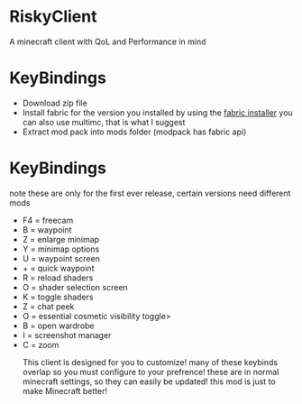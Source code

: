 # RiskyClient
A minecraft client with QoL and Performance in mind
<html><h1>KeyBindings</h1>
  <ul>
    <li>Download zip file</li>
    <li>Install fabric for the version you installed by using the <a target="_blank" href="https://fabricmc.net/">fabric installer</a> you can also use multimc, that is what I suggest</li>
    <li>Extract mod pack into mods folder (modpack has fabric api)</li>
  </ul>
</html>
<html><h1>KeyBindings</h1>
<p>note these are only for the first ever release, certain versions need different mods</p>
  <ul>
    <li>F4 = freecam</li>
    <li>B = waypoint</li>
    <li>Z = enlarge minimap</li>
    <li>Y = minimap options</li>
    <li>U = waypoint screen</li>
    <li>+ = quick waypoint</li>
    <li>R = reload shaders</li>
    <li>O = shader selection screen</li>
    <li>K = toggle shaders</li>
    <li>Z = chat peek</li>
    <li>O = essential cosmetic visibility toggle></li>
    <li>B = open wardrobe</li>
    <li>I = screenshot manager</li>
    <li>C = zoom</li>
    <p>This client is designed for you to customize! many of these keybinds overlap so you must configure to your prefrence! these are in normal minecraft settings, so they can easily be updated! this mod is just to make Minecraft better!</p>
  </ul>
</html>

